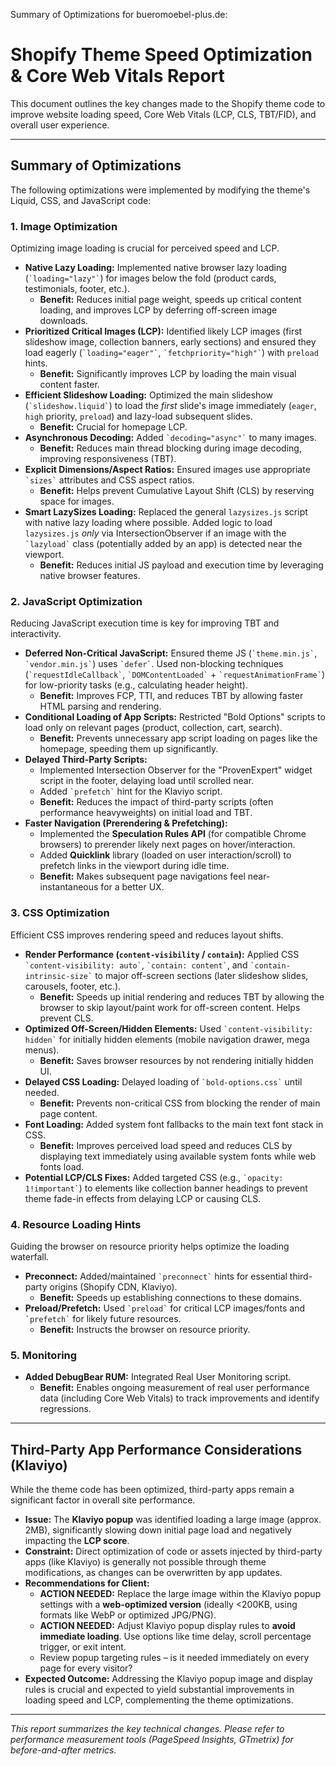 Summary of Optimizations for bueromoebel-plus.de:


# Shopify Theme Speed Optimization & Core Web Vitals Report

This document outlines the key changes made to the Shopify theme code to improve website loading speed, Core Web Vitals (LCP, CLS, TBT/FID), and overall user experience.

---

## Summary of Optimizations

The following optimizations were implemented by modifying the theme's Liquid, CSS, and JavaScript code:

### 1. Image Optimization

Optimizing image loading is crucial for perceived speed and LCP.

*   **Native Lazy Loading:** Implemented native browser lazy loading (`` `loading="lazy"` ``) for images below the fold (product cards, testimonials, footer, etc.).
    *   **Benefit:** Reduces initial page weight, speeds up critical content loading, and improves LCP by deferring off-screen image downloads.
*   **Prioritized Critical Images (LCP):** Identified likely LCP images (first slideshow image, collection banners, early sections) and ensured they load eagerly (`` `loading="eager"` ``, `` `fetchpriority="high"` ``) with `preload` hints.
    *   **Benefit:** Significantly improves LCP by loading the main visual content faster.
*   **Efficient Slideshow Loading:** Optimized the main slideshow (`` `slideshow.liquid` ``) to load the *first* slide's image immediately (`eager`, `high` priority, `preload`) and lazy-load subsequent slides.
    *   **Benefit:** Crucial for homepage LCP.
*   **Asynchronous Decoding:** Added `` `decoding="async"` `` to many images.
    *   **Benefit:** Reduces main thread blocking during image decoding, improving responsiveness (TBT).
*   **Explicit Dimensions/Aspect Ratios:** Ensured images use appropriate `` `sizes` `` attributes and CSS aspect ratios.
    *   **Benefit:** Helps prevent Cumulative Layout Shift (CLS) by reserving space for images.
*   **Smart LazySizes Loading:** Replaced the general `lazysizes.js` script with native lazy loading where possible. Added logic to load `lazysizes.js` *only* via IntersectionObserver if an image with the `` `lazyload` `` class (potentially added by an app) is detected near the viewport.
    *   **Benefit:** Reduces initial JS payload and execution time by leveraging native browser features.

### 2. JavaScript Optimization

Reducing JavaScript execution time is key for improving TBT and interactivity.

*   **Deferred Non-Critical JavaScript:** Ensured theme JS (`` `theme.min.js` ``, `` `vendor.min.js` ``) uses `` `defer` ``. Used non-blocking techniques (`` `requestIdleCallback` ``, `` `DOMContentLoaded` `` + `` `requestAnimationFrame` ``) for low-priority tasks (e.g., calculating header height).
    *   **Benefit:** Improves FCP, TTI, and reduces TBT by allowing faster HTML parsing and rendering.
*   **Conditional Loading of App Scripts:** Restricted "Bold Options" scripts to load only on relevant pages (product, collection, cart, search).
    *   **Benefit:** Prevents unnecessary app script loading on pages like the homepage, speeding them up significantly.
*   **Delayed Third-Party Scripts:**
    *   Implemented Intersection Observer for the "ProvenExpert" widget script in the footer, delaying load until scrolled near.
    *   Added `` `prefetch` `` hint for the Klaviyo script.
    *   **Benefit:** Reduces the impact of third-party scripts (often performance heavyweights) on initial load and TBT.
*   **Faster Navigation (Prerendering & Prefetching):**
    *   Implemented the **Speculation Rules API** (for compatible Chrome browsers) to prerender likely next pages on hover/interaction.
    *   Added **Quicklink** library (loaded on user interaction/scroll) to prefetch links in the viewport during idle time.
    *   **Benefit:** Makes subsequent page navigations feel near-instantaneous for a better UX.

### 3. CSS Optimization

Efficient CSS improves rendering speed and reduces layout shifts.

*   **Render Performance (`content-visibility` / `contain`):** Applied CSS `` `content-visibility: auto` ``, `` `contain: content` ``, and `` `contain-intrinsic-size` `` to major off-screen sections (later slideshow slides, carousels, footer, etc.).
    *   **Benefit:** Speeds up initial rendering and reduces TBT by allowing the browser to skip layout/paint work for off-screen content. Helps prevent CLS.
*   **Optimized Off-Screen/Hidden Elements:** Used `` `content-visibility: hidden` `` for initially hidden elements (mobile navigation drawer, mega menus).
    *   **Benefit:** Saves browser resources by not rendering initially hidden UI.
*   **Delayed CSS Loading:** Delayed loading of `` `bold-options.css` `` until needed.
    *   **Benefit:** Prevents non-critical CSS from blocking the render of main page content.
*   **Font Loading:** Added system font fallbacks to the main text font stack in CSS.
    *   **Benefit:** Improves perceived load speed and reduces CLS by displaying text immediately using available system fonts while web fonts load.
*   **Potential LCP/CLS Fixes:** Added targeted CSS (e.g., `` `opacity: 1!important` ``) to elements like collection banner headings to prevent theme fade-in effects from delaying LCP or causing CLS.

### 4. Resource Loading Hints

Guiding the browser on resource priority helps optimize the loading waterfall.

*   **Preconnect:** Added/maintained `` `preconnect` `` hints for essential third-party origins (Shopify CDN, Klaviyo).
    *   **Benefit:** Speeds up establishing connections to these domains.
*   **Preload/Prefetch:** Used `` `preload` `` for critical LCP images/fonts and `` `prefetch` `` for likely future resources.
    *   **Benefit:** Instructs the browser on resource priority.

### 5. Monitoring

*   **Added DebugBear RUM:** Integrated Real User Monitoring script.
    *   **Benefit:** Enables ongoing measurement of real user performance data (including Core Web Vitals) to track improvements and identify regressions.

---

## Third-Party App Performance Considerations (Klaviyo)

While the theme code has been optimized, third-party apps remain a significant factor in overall site performance.

*   **Issue:** The **Klaviyo popup** was identified loading a large image (approx. 2MB), significantly slowing down initial page load and negatively impacting the **LCP score**.
*   **Constraint:** Direct optimization of code or assets injected by third-party apps (like Klaviyo) is generally not possible through theme modifications, as changes can be overwritten by app updates.
*   **Recommendations for Client:**
    *   **ACTION NEEDED:** Replace the large image within the Klaviyo popup settings with a **web-optimized version** (ideally <200KB, using formats like WebP or optimized JPG/PNG).
    *   **ACTION NEEDED:** Adjust Klaviyo popup display rules to **avoid immediate loading**. Use options like time delay, scroll percentage trigger, or exit intent.
    *   Review popup targeting rules – is it needed immediately on every page for every visitor?
*   **Expected Outcome:** Addressing the Klaviyo popup image and display rules is crucial and expected to yield substantial improvements in loading speed and LCP, complementing the theme optimizations.

---

*This report summarizes the key technical changes. Please refer to performance measurement tools (PageSpeed Insights, GTmetrix) for before-and-after metrics.*
